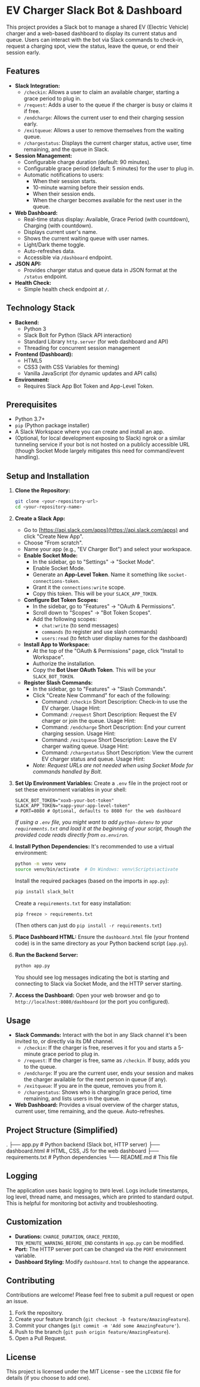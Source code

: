# EV Charger Slack Bot & Dashboard

This project provides a Slack bot to manage a shared EV (Electric Vehicle) charger and a web-based dashboard to display its current status and queue. Users can interact with the bot via Slack commands to check-in, request a charging spot, view the status, leave the queue, or end their session early.

## Features

*   **Slack Integration:**
    *   `/checkin`: Allows a user to claim an available charger, starting a grace period to plug in.
    *   `/request`: Adds a user to the queue if the charger is busy or claims it if free.
    *   `/endcharge`: Allows the current user to end their charging session early.
    *   `/exitqueue`: Allows a user to remove themselves from the waiting queue.
    *   `/chargestatus`: Displays the current charger status, active user, time remaining, and the queue in Slack.
*   **Session Management:**
    *   Configurable charge duration (default: 90 minutes).
    *   Configurable grace period (default: 5 minutes) for the user to plug in.
    *   Automatic notifications to users:
        *   When their session starts.
        *   10-minute warning before their session ends.
        *   When their session ends.
        *   When the charger becomes available for the next user in the queue.
*   **Web Dashboard:**
    *   Real-time status display: Available, Grace Period (with countdown), Charging (with countdown).
    *   Displays current user's name.
    *   Shows the current waiting queue with user names.
    *   Light/Dark theme toggle.
    *   Auto-refreshes data.
    *   Accessible via `/dashboard` endpoint.
*   **JSON API:**
    *   Provides charger status and queue data in JSON format at the `/status` endpoint.
*   **Health Check:**
    *   Simple health check endpoint at `/`.

## Technology Stack

*   **Backend:**
    *   Python 3
    *   Slack Bolt for Python (Slack API interaction)
    *   Standard Library `http.server` (for web dashboard and API)
    *   Threading for concurrent session management
*   **Frontend (Dashboard):**
    *   HTML5
    *   CSS3 (with CSS Variables for theming)
    *   Vanilla JavaScript (for dynamic updates and API calls)
*   **Environment:**
    *   Requires Slack App Bot Token and App-Level Token.

## Prerequisites

*   Python 3.7+
*   `pip` (Python package installer)
*   A Slack Workspace where you can create and install an app.
*   (Optional, for local development exposing to Slack) ngrok or a similar tunneling service if your bot is not hosted on a publicly accessible URL (though Socket Mode largely mitigates this need for command/event handling).

## Setup and Installation

1.  **Clone the Repository:**
    ```bash
    git clone <your-repository-url>
    cd <your-repository-name>
    ```

2.  **Create a Slack App:**
    *   Go to [https://api.slack.com/apps](https://api.slack.com/apps) and click "Create New App".
    *   Choose "From scratch".
    *   Name your app (e.g., "EV Charger Bot") and select your workspace.
    *   **Enable Socket Mode:**
        *   In the sidebar, go to "Settings" -> "Socket Mode".
        *   Enable Socket Mode.
        *   Generate an **App-Level Token**. Name it something like `socket-connections-token`.
        *   Grant it the `connections:write` scope.
        *   Copy this token. This will be your `SLACK_APP_TOKEN`.
    *   **Configure Bot Token Scopes:**
        *   In the sidebar, go to "Features" -> "OAuth & Permissions".
        *   Scroll down to "Scopes" -> "Bot Token Scopes".
        *   Add the following scopes:
            *   `chat:write` (to send messages)
            *   `commands` (to register and use slash commands)
            *   `users:read` (to fetch user display names for the dashboard)
    *   **Install App to Workspace:**
        *   At the top of the "OAuth & Permissions" page, click "Install to Workspace".
        *   Authorize the installation.
        *   Copy the **Bot User OAuth Token**. This will be your `SLACK_BOT_TOKEN`.
    *   **Register Slash Commands:**
        *   In the sidebar, go to "Features" -> "Slash Commands".
        *   Click "Create New Command" for each of the following:
            *   Command: `/checkin`
              Short Description: Check-in to use the EV charger.
              Usage Hint: ` `
            *   Command: `/request`
              Short Description: Request the EV charger or join the queue.
              Usage Hint: ` `
            *   Command: `/endcharge`
              Short Description: End your current charging session.
              Usage Hint: ` `
            *   Command: `/exitqueue`
              Short Description: Leave the EV charger waiting queue.
              Usage Hint: ` `
            *   Command: `/chargestatus`
              Short Description: View the current EV charger status and queue.
              Usage Hint: ` `
        *   *Note: Request URLs are not needed when using Socket Mode for commands handled by Bolt.*

3.  **Set Up Environment Variables:**
    Create a `.env` file in the project root or set these environment variables in your shell:
    ```
    SLACK_BOT_TOKEN="xoxb-your-bot-token"
    SLACK_APP_TOKEN="xapp-your-app-level-token"
    # PORT=8080 # Optional, defaults to 8080 for the web dashboard
    ```
    *If using a `.env` file, you might want to add `python-dotenv` to your `requirements.txt` and load it at the beginning of your script, though the provided code reads directly from `os.environ`.*

4.  **Install Python Dependencies:**
    It's recommended to use a virtual environment:
    ```bash
    python -m venv venv
    source venv/bin/activate  # On Windows: venv\Scripts\activate
    ```
    Install the required packages (based on the imports in `app.py`):
    ```bash
    pip install slack_bolt
    ```
    Create a `requirements.txt` for easy installation:
    ```bash
    pip freeze > requirements.txt
    ```
    (Then others can just do `pip install -r requirements.txt`)

5.  **Place Dashboard HTML:**
    Ensure the `dashboard.html` file (your frontend code) is in the same directory as your Python backend script (`app.py`).

6.  **Run the Backend Server:**
    ```bash
    python app.py
    ```
    You should see log messages indicating the bot is starting and connecting to Slack via Socket Mode, and the HTTP server starting.

7.  **Access the Dashboard:**
    Open your web browser and go to `http://localhost:8080/dashboard` (or the port you configured).

## Usage

*   **Slack Commands:** Interact with the bot in any Slack channel it's been invited to, or directly via its DM channel.
    *   `/checkin`: If the charger is free, reserves it for you and starts a 5-minute grace period to plug in.
    *   `/request`: If the charger is free, same as `/checkin`. If busy, adds you to the queue.
    *   `/endcharge`: If you are the current user, ends your session and makes the charger available for the next person in queue (if any).
    *   `/exitqueue`: If you are in the queue, removes you from it.
    *   `/chargestatus`: Shows who is charging/in grace period, time remaining, and lists users in the queue.
*   **Web Dashboard:** Provides a visual overview of the charger status, current user, time remaining, and the queue. Auto-refreshes.

## Project Structure (Simplified)

.
├── app.py # Python backend (Slack bot, HTTP server)
├── dashboard.html # HTML, CSS, JS for the web dashboard
├── requirements.txt # Python dependencies
└── README.md # This file


## Logging

The application uses basic logging to `INFO` level. Logs include timestamps, log level, thread name, and messages, which are printed to standard output. This is helpful for monitoring bot activity and troubleshooting.

## Customization

*   **Durations:** `CHARGE_DURATION`, `GRACE_PERIOD`, `TEN_MINUTE_WARNING_BEFORE_END` constants in `app.py` can be modified.
*   **Port:** The HTTP server port can be changed via the `PORT` environment variable.
*   **Dashboard Styling:** Modify `dashboard.html` to change the appearance.

## Contributing

Contributions are welcome! Please feel free to submit a pull request or open an issue.

1.  Fork the repository.
2.  Create your feature branch (`git checkout -b feature/AmazingFeature`).
3.  Commit your changes (`git commit -m 'Add some AmazingFeature'`).
4.  Push to the branch (`git push origin feature/AmazingFeature`).
5.  Open a Pull Request.

## License

This project is licensed under the MIT License - see the `LICENSE` file for details (if you choose to add one).